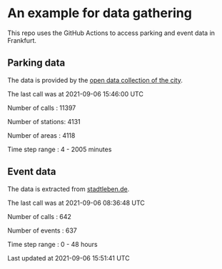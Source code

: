 # An example for data gathering

This repo uses the GitHub Actions to access parking and event data in Frankfurt.

## Parking data
The data is provided by the [open data collection of the city](https://www.offenedaten.frankfurt.de/).

The last call was at 2021-09-06 15:46:00 UTC

Number of calls   : 11397

Number of stations:  4131

Number of areas   :  4118

Time step range   :     4 -  2005 minutes


## Event data
The data is extracted from [stadtleben.de](https://stadtleben.de/frankfurt/).

The last call was at 2021-09-06 08:36:48 UTC

Number of calls   : 642

Number of events  : 637

Time step range   :   0 -  48 hours


Last updated at 2021-09-06 15:51:41 UTC
